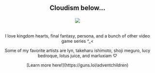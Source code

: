 ## <p align="center">Cloudism below...</p>
<div align="center">
  <img src="https://files.catbox.moe/84ciaz.gif">
</div>
ㅤ

<p align="center">I love kingdom hearts, final fantasy, persona, and a bunch of other video game series ^_<</p>

<p align="center">Some of my favorite artists are lyn, takeharu ishimoto, shoji meguro, lucy bedroque, lotus juice, and marluxiam ♡</p>

<p align="center">[Learn more here!](https://guns.lol/adventchildren)</p>

